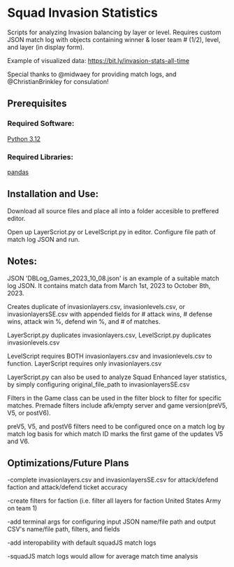 # Squad Invasion Statistics
Scripts for analyzing Invasion balancing by layer or level. Requires custom JSON match log with objects containing winner & loser team # (1/2), level, and layer (in display form).

Example of visualized data: https://bit.ly/invasion-stats-all-time

Special thanks to @midwaey for providing match logs, and @ChristianBrinkley for consulation!

## Prerequisites

### Required Software:
[Python 3.12](https://www.python.org/downloads/release/python-3120/)

### Required Libraries:
[pandas](https://pypi.org/project/pandas/)

## Installation and Use:

Download all source files and place all into a folder accesible to preffered editor.

Open up LayerScriot.py or LevelScript.py in editor. Configure file path of match log JSON and run.

## Notes:

JSON 'DBLog_Games_2023_10_08.json' is an example of a suitable match log JSON. It contains match data from March 1st, 2023 to October 8th, 2023. 

Creates duplicate of invasionlayers.csv, invasionlevels.csv, or invasionlayersSE.csv with appended fields for # attack wins, # defense wins, attack win %, defend win %, and # of matches.

LayerScript.py duplicates invasionlayers.csv, LevelScript.py duplicates invasionlevels.csv

LevelScript requires BOTH invasionlayers.csv and invasionlevels.csv to function. LayerScript requires only invasionlayers.csv

LayerScript.py can also be used to analyze Squad Enhanced layer statistics, by simply configuring original_file_path to invasionlayersSE.csv

Filters in the Game class can be used in the filter block to filter for specific matches. Premade filters include afk/empty server and game version(preV5, V5, or postV6).

preV5, V5, and postV6 filters need to be configured once on a match log by match log basis for which match ID marks the first game of the updates V5 and V6.

## Optimizations/Future Plans
-complete invasionlayers.csv and invasionlayersSE.csv for attack/defend faction and attack/defend ticket accuracy

-create filters for faction (i.e. filter all layers for faction United States Army on team 1)

-add terminal args for configuring input JSON name/file path and output CSV's name/file path, filters, and fields

-add interopability with default squadJS match logs

-squadJS match logs would allow for average match time analysis 
